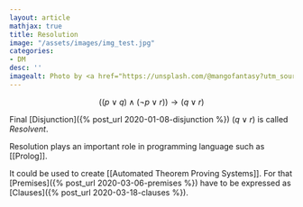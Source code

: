 ```yaml
---
layout: article
mathjax: true
title: Resolution
image: "/assets/images/img_test.jpg"
categories:
- DM
desc: '' 
imagealt: Photo by <a href="https://unsplash.com/@mangofantasy?utm_source=unsplash&utm_medium=referral&utm_content=creditCopyText">Tim Johnson</a> on <a href="https://unsplash.com/s/photos/logic?utm_source=unsplash&utm_medium=referral&utm_content=creditCopyText">Unsplash</a>
---
```


$$((p \vee q) \wedge (\neg p \vee r)) \to (q \vee r)$$

Final [Disjunction]({% post_url 2020-01-08-disjunction %}) $(q \vee r)$ is called *Resolvent*.

Resolution plays an important role in programming language such as [[Prolog]].

It could be used to create [[Automated Theorem Proving Systems]].
For that [Premises]({% post_url 2020-03-06-premises %}) have to be expressed as [Clauses]({% post_url 2020-03-18-clauses %}).
